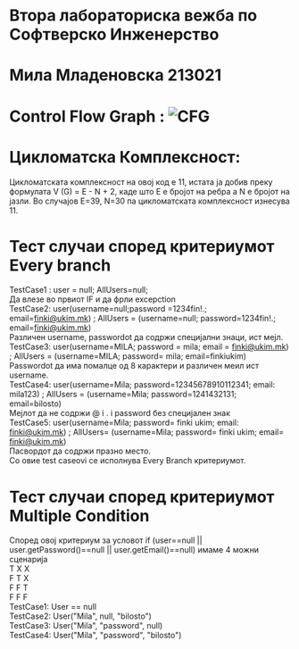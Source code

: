 # Втора лабораториска вежба по Софтверско Инженерство
# Мила Младеновска 213021
# Control Flow Graph : ![CFG](https://github.com/milaml/SI_2023_lab2_213021/assets/129743975/aba435c2-0812-4dba-9a76-8bfe11c1bc03)

# Цикломатска Комплексност:
Цикломатската комплексност на овој код е 11, истата ја добив преку формулата V (G) = E - N + 2, каде што E е бројот на ребра а N e бројот на јазли. 
 Во случајoв Е=39, N=30 па цикломатската комплексност изнесува 11.
 # Тест случаи според критериумот Every branch
TestCase1 : user = null; AllUsers=null; <br>
Да влезе во првиот IF и да фрли excepction 
<br>
TestCase2: user(username=null;password =1234fin!.; email=finki@ukim.mk) ; AllUsers =  (username=null; password=1234fin!.; email=finki@ukim.mk) <br>
Различен username, passwordot да содржи специјални знаци, ист мејл.
<br>
TestCase3: user(username=MILA; password = mila; email = finki@ukim.mk) ; AllUsers = (username=MILA; password= mila; email=finkiukim) <br>
Passwordot да има помалце од 8 карактери и различен меил ист username. 
<br>
TestCase4: user(username=Mila; password=12345678910112341; email: mila123) ; AllUsers = (username=Mila; password=1241432131; email=bilosto) <br>
Мејлот да не содржи @ i . i password без специјален знак
<br>
TestCase5: user(username=Mila; password= finki ukim; email: finki@ukim.mk) ; AllUsers= (username=Mila; password= finki ukim; email= finki@ukim.mk) <br>
Пасвордот да содржи празно место. <br> Со овие test caseovi се исполнува Every Branch критериумот.
# Тест случаи според критериумот Multiple Condition 
Според овој критериум за условот  if (user==null || user.getPassword()==null || user.getEmail()==null) имаме 4 можни сценарија <br> 
T X X <br>
F T X <br>
F F T <br>
F F F <br>
TestCase1: User == null <br>
TestCase2: User("Mila", null, "bilosto") <br>
TestCase3: User("Mila", "password", null) <br>
TestCase4: User("Mila", "password", "bilosto")
